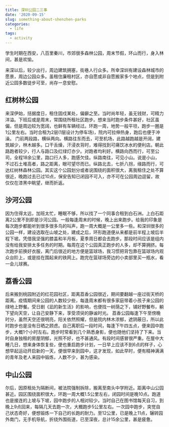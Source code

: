 ```yaml
---
title: 深圳公园二三事
date: '2020-09-15'
slug: something-about-shenzhen-parks
categories:
  - life
tags:
  - activity
---
```

学生时期在西安，八百里秦川，市郊很多森林公园，周末节假，环山而行，身入林间，甚是欢愉。

来深以后，较少出行，周边建筑拥塞，街巷人行众多。所幸深圳有建设森林城市的愿景，周边公园众多。虽租住廉租村区，亦自愿或非自愿搬家多个地点，但是到附近公园多数徒步可至，尚存一息安慰。

## 红树林公园
来深伊始，拮据度日，租住固戍某处，偏僻之至。当时尚年轻，虽无钱财，可精力洋溢。下班后或是周末，常围绕所租社区跑步。想来当时跑步条件甚好，社区虽偏，但是周边较为宽阔，也鲜有车辆经过。环跑一周，地势一般平坦，跑步一圈是1公里左右。当时合租为2层(1层设计为停车场)，院内可拉伸热身，跑后也便于冲澡。
门前两段路，横纵两向。横路往东而去，可至机场，此路越跑越是开阔，建筑越少，林木越多。口干舌燥，汗浸衣背时，难得找到可痛饮冰水的便利店。朝此路跑者较少，行人与路口及红绿灯亦少。对跑者均利好。横路向西而行，可至公司，全程18余公里，路口行人多，跑感欠佳。纵路南往，可见小山。说是小山，不过石土堆高者，路之距离，眼可望尽而已。纵路北去，七折八拐，缘路而行，可达红树林森林公园。其实这个公园划分或者说围绕的面积很大，离我租住之处不算很近，晚跑过去已过10点，保安告知已闭园不可入，亦不可在公园周边逗留，故仅仅在漆黑中眺望，继而折返。

## 沙河公园
因为住得太远，加班太忙，睡眠不够，所以找了一个同事合租到白石洲。上白石距离2公里不到即是沙河公园。一般每逢周末的时候，晚上出来跑步。给我的印象是每次跑步都能听到很多很多鸟的叫声，跑一周大概是一公里多一些。和深圳很多的公园一样，建设选取在山坡之处，建成之后，环形跑道便从来都是前半程上坡后半程下坡。凭借我坚强的膝盖和半月板，夏季周日都会去跑步。那段时间应该是组内没有给我安排太多任务的时期。每周在这个公园真正跑步的人多，却不算拥挤。每次跑步前换好衣服，离门后很近的地方便是篮球场，我习惯把背包靠在篮球场内观众台阶上，或是挂在围起来的铁网上。跑完在篮球场旁边的小卖部里买一瓶水，看一会儿球赛。

## 荔香公园
后来搬到桃园附近的红花园社区，距离荔香公园很近，期间要翻越一座过街天桥的距离。疫情期间来公园的人数较少些，每逢周末都有很多家庭带着小孩子来公园的绿地上野餐。受日剧《凪的新生活》的影响，也便找一树荫之下，铺好野餐布，躺下望向天空，让自己安静下来，享受须臾的静谧时光。
荔香公园每逢下午至傍晚时分，虽然天空还很明亮，阳关依然照耀，但是院内林木浓郁，遮阴蔽日，所以此时跑步也是没有日晒之顾虑。自己离职后一段时间，每逢下午四五点，便来园中跑步，大概1个小时左右。跑步时常看到几个熟悉身影，便也随他们坚持了下来。当时自身独租的房屋阴郁，光照不好，也不甚通风。有段时间感冒很严重。在屋中大睡几日，想来身体恢复些，便也重启跑步计划，一日早上应该不到6点的样子，心想早起运动开启新的一天，便很早来到园中，这才发现，如此早时，便有精神满满的青年及老人来园中锻炼，人数不少，甚为感染。
## 中山公园
尔后，因原租处为隔断间，被法院强制拆除，搬离至南头中学附近。距离中山公园甚近。园区围绕面积很大，环跑一周大概1.5公里左右，闭园时间是晚10点。跑道也是接连的上坡与下坡，园中跑步的人相对较少。当时自己在图书馆每天自习，到晚上9点回来，每隔几天去跑一次，大概跑步5公里左右。一次园中跑步，突觉自己状态奇好，便想锻炼一下自己的长跑的耐力。至12公里，已是晚上11点，辗转园外南门，无手机导航，折绕外围街道，已至深夜，总计15余公里，甚是疲惫。